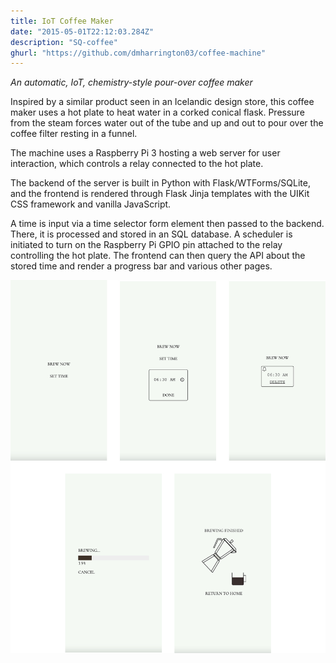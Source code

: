 ```yaml
---
title: IoT Coffee Maker
date: "2015-05-01T22:12:03.284Z"
description: "SQ-coffee"
ghurl: "https://github.com/dmharrington03/coffee-machine"
---
```


*An automatic, IoT, chemistry-style pour-over coffee maker*

Inspired by a similar product seen in an Icelandic design store, this coffee maker uses a hot plate to heat water in a corked conical flask. Pressure from the steam forces water out of the tube and up and out to pour over the coffee filter resting in a funnel.

The machine uses a Raspberry Pi 3 hosting a web server for user interaction, which controls a relay connected to the hot plate.

The backend of the server is built in Python with Flask/WTForms/SQLite, and the frontend is rendered through Flask Jinja templates with the UIKit CSS framework and vanilla JavaScript.

A time is input via a time selector form element then passed to the backend. There, it is processed and stored in an SQL database. A scheduler is initiated to turn on the Raspberry Pi GPIO pin attached to the relay controlling the hot plate. The frontend can then query the API about the stored time and render a progress bar and various other pages.

<img src="./screens.jpeg" alt="Five screens of frontend interface" width=800>